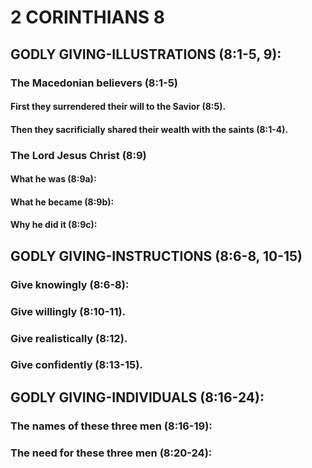 ---
---
# 2 CORINTHIANS 8 
## GODLY GIVING-ILLUSTRATIONS (8:1-5, 9): 
###  The Macedonian believers (8:1-5) 
####  First they surrendered their will to the Savior (8:5). 
####  Then they sacrificially shared their wealth with the saints (8:1-4). 
###  The Lord Jesus Christ (8:9) 
####  What he was (8:9a): 
####  What he became (8:9b): 
####  Why he did it (8:9c): 
## GODLY GIVING-INSTRUCTIONS (8:6-8, 10-15) 
###  Give knowingly (8:6-8): 
###  Give willingly (8:10-11). 
###  Give realistically (8:12). 
###  Give confidently (8:13-15). 
## GODLY GIVING-INDIVIDUALS (8:16-24): 
###  The names of these three men (8:16-19): 
###  The need for these three men (8:20-24): 
